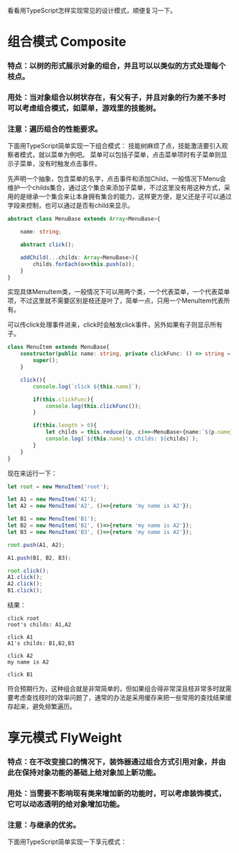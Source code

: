 看看用TypeScript怎样实现常见的设计模式，顺便复习一下。

# 组合模式 Composite

### 特点：以树的形式展示对象的组合，并且可以以类似的方式处理每个枝点。

### 用处：当对象组合以树状存在，有父有子，并且对象的行为差不多时可以考虑组合模式，如菜单，游戏里的技能树。

### 注意：遍历组合的性能要求。

下面用TypeScript简单实现一下组合模式：
技能树麻烦了点，技能激活要引入观察者模式，就以菜单为例吧。
菜单可以包括子菜单，点击菜单项时有子菜单则显示子菜单，没有时触发点击事件。

先声明一个抽象，包含菜单的名字，点击事件和添加Child，一般情况下Menu会维护一个childs集合，通过这个集合来添加子菜单，不过这里没有用这种方式，采用的是继承一个集合来让本身拥有集合的能力，这样更方便，是父还是子可以通过字段来控制，也可以通过是否有child来显示。

```ts
abstract class MenuBase extends Array<MenuBase>{

    name: string;

    abstract click();

    addChild(...childs: Array<MenuBase>){
        childs.forEach(o=>this.push(o));
    }
}
```
实现具体MenuItem类，一般情况下可以用两个类，一个代表菜单，一个代表菜单项，不过这里就不需要区别是枝还是叶了，简单一点，只用一个MenuItem代表所有。

可以传click处理事件进来，click时会触发click事件，另外如果有子则显示所有子。
```ts
class MenuItem extends MenuBase{
    constructor(public name: string, private clickFunc: () => string = undefined){
        super();
    }

    click(){
        console.log(`click ${this.name}`);

        if(this.clickFunc){
            console.log(this.clickFunc());
        } 

        if(this.length > 0){
            let childs = this.reduce((p, c)=><MenuBase>{name:`${p.name},${c.name}`}).name;
            console.log(`${this.name}'s childs: ${childs}`);
        }
    }
}
```
现在来运行一下：
```ts
let root = new MenuItem('root');

let A1 = new MenuItem('A1');
let A2 = new MenuItem('A2', ()=>{return 'my name is A2'});

let B1 = new MenuItem('B1');
let B2 = new MenuItem('B2', ()=>{return 'my name is A2'});
let B3 = new MenuItem('B3', ()=>{return 'my name is A2'});

root.push(A1, A2);

A1.push(B1, B2, B3);

root.click();
A1.click();
A2.click();
B1.click();
```
结果：
```
click root
root's childs: A1,A2

click A1
A1's childs: B1,B2,B3

click A2
my name is A2

click B1
```
符合预期行为，这种组合就是非常简单的，但如果组合得非常深且枝非常多时就需要考虑查找枝时的效率问题了，通常的办法是采用缓存来把一些常用的查找结果缓存起来，避免频繁遍历。

# 享元模式 FlyWeight

### 特点：在不改变接口的情况下，装饰器通过组合方式引用对象，并由此在保持对象功能的基础上给对象加上新功能。

### 用处：当需要不影响现有类来增加新的功能时，可以考虑装饰模式，它可以动态透明的给对象增加功能。

### 注意：与继承的优劣。

下面用TypeScript简单实现一下享元模式：